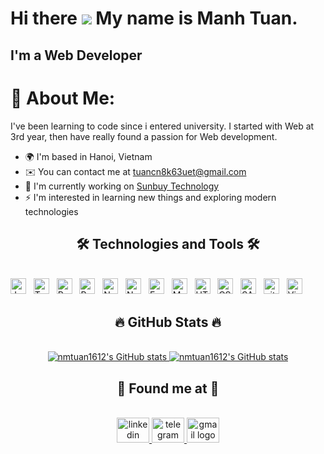 <!-- nguyenmanhtuan -->
Hi there ![](https://user-images.githubusercontent.com/18350557/176309783-0785949b-9127-417c-8b55-ab5a4333674e.gif)
My name is Manh Tuan. 
=================================================================================================================================
<h2>I'm a Web Developer</h2>

# 💫 About Me:
I've been learning to code since i entered university. I started with Web at 3rd year, then have really found a passion for Web development.

* 🌍  I'm based in Hanoi, Vietnam
* ✉️  You can contact me at [tuancn8k63uet@gmail.com](mailto:tuancn8k63uet@gmail.com)
* 🚀  I'm currently working on [Sunbuy Technology](http://sunbuy.vn/home)
* ⚡  I'm interested in learning new things and exploring modern technologies

<h2 align="center">🛠 Technologies and Tools 🛠</h2>
<br>
<!-- https://simpleicons.org/ -->
<span><img src="https://img.shields.io/badge/JavaScript-282C34?logo=javascript&logoColor=F7DF1E" alt="JavaScript logo" title="JavaScript" height="25" /></span>
&nbsp;
<span><img src="https://img.shields.io/badge/TypeScript-282C34?logo=typescript&logoColor=3178C6" alt="TypeScript logo" title="TypeScript" height="25" /></span>
&nbsp;
<span><img src="https://img.shields.io/badge/ReactJS-282C34?logo=react&logoColor=61DAFB" alt="ReactJS logo" title="ReactJS" height="25" /></span>
&nbsp;
<span><img src="https://img.shields.io/badge/Redux-282C34?logo=redux&logoColor=764ABC" alt="Redux logo" title="Redux" height="25" /></span>
&nbsp;
<span><img src="https://img.shields.io/badge/Next.js-282C34?logo=Next.js&logoColor=764ABC" alt="Next.js logo" title="Next.js" height="25" /></span>
&nbsp;
<span><img src="https://img.shields.io/badge/Node.js-282C34?logo=node.js&logoColor=00F200" alt="Node.js logo" title="Node.js" height="25" /></span>
&nbsp;
<span><img src="https://img.shields.io/badge/Express-282C34?logo=express&logoColor=FFFFFF" alt="Express.js logo" title="Express.js" height="25" /></span>
&nbsp;
<span><img src="https://img.shields.io/badge/MongoDB-282C34?logo=mongodb&logoColor=47A248" alt="MongoDB logo" title="MongoDB" height="25" /></span>
&nbsp;
<span><img src="https://img.shields.io/badge/HTML5-282C34?logo=html5&logoColor=E34F26" alt="HTML5 logo" title="HTML5" height="25" /></span>
&nbsp;
<span><img src="https://img.shields.io/badge/CSS3-282C34?logo=css3&logoColor=1572B6" alt="CSS3 logo" title="CSS3" height="25" /></span>
&nbsp;
<span><img src="https://img.shields.io/badge/Sass-282C34?logo=sass&logoColor=CC6699" alt="SASS logo" title="SASS" height="25" /></span>
&nbsp;
<span><img src="https://img.shields.io/badge/git-282C34?logo=git&logoColor=F05032" alt="git logo" title="git" height="25" /></span>
&nbsp;
<span><img src="https://img.shields.io/badge/VS%20Code-282C34?logo=visual-studio-code&logoColor=007ACC" alt="Visual Studio Code logo" title="Visual Studio Code" height="25" /></span>
&nbsp;

<br>

<h2 align="center">🔥 GitHub Stats 🔥</h2>
<!-- https://github.com/anuraghazra/github-readme-stats -->
<br>
<div align="center">
  <!-- ![](https://github-readme-stats.vercel.app/api?username=nmtuan1612&theme=react&hide_border=false&include_all_commits=false&count_private=true)<br/> -->
  <!--![](https://github-readme-streak-stats.herokuapp.com/?user=nmtuan1612&theme=react&hide_border=false)<br/>-->
  <!--   ![](https://github-readme-stats.vercel.app/api/top-langs/?username=nmtuan1612&theme=react&hide_border=false&include_all_commits=false&count_private=true&layout=compact) -->
  <a href="http://www.github.com/nmtuan1612">
    <img src="https://github-readme-stats.vercel.app/api?username=nmtuan1612&show_icons=true&hide=&count_private=true&title_color=0891b2&text_color=ffffff&icon_color=0891b2&bg_color=1c1917&hide_border=true&show_icons=true" alt="nmtuan1612's GitHub stats" />
  </a>
  <a href="http://www.github.com/nmtuan1612">
    <img src="https://github-readme-stats.vercel.app/api/top-langs/?username=nmtuan1612&theme=react&hide_border=false&include_all_commits=false&count_private=true&layout=compact" alt="nmtuan1612's GitHub stats" />
  </a>
</div>

###
<h2 align="center">🔭 Found me at 🔭</h2>
<br>
<div align="center">
  <a href="https://www.linkedin.com/in/nguyen-manh-tuan-049486224" target="_blank">
    <img src="https://raw.githubusercontent.com/maurodesouza/profile-readme-generator/master/src/assets/icons/social/linkedin/default.svg" width="52" height="40" alt="linkedin logo"  />
  </a>
  <a href="nmb" target="_blank">
    <img src="https://raw.githubusercontent.com/maurodesouza/profile-readme-generator/master/src/assets/icons/social/telegram/default.svg" width="52" height="40" alt="telegram logo"  />
  </a>
  <a href="mailto:tuancn8k63uet@gmail.com" target="_blank">
    <img src="https://raw.githubusercontent.com/maurodesouza/profile-readme-generator/master/src/assets/icons/social/gmail/default.svg" width="52" height="40" alt="gmail logo"  />
  </a>
</div>

###
